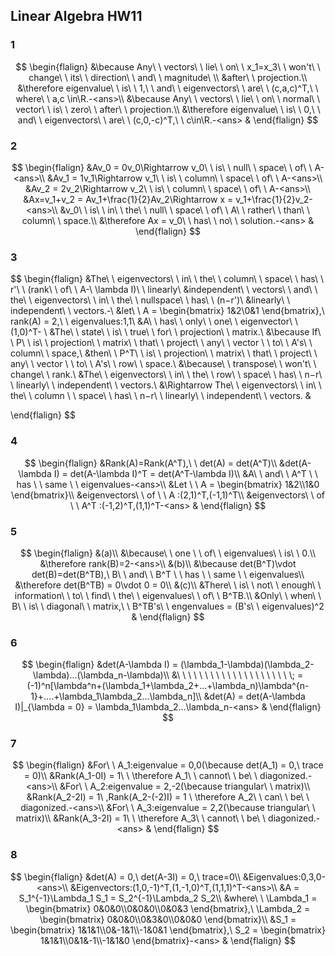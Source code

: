 

## Linear Algebra HW11

### 1

$$
\begin{flalign}
&\because Any\ \ vectors\ \ lie\ \ on\ \ x_1=x_3\ \ won't\ \ change\ \ its\ \ direction\ \ and\ \ magnitude\ \\
&after\ \ projection.\\
&\therefore eigenvalue\ \ is\ \ 1,\ \ and\ \ eigenvectors\ \ are\ \ (c,a,c)^T,\ \ where\ \ a,c \in\R.-<ans>\\
&\because Any\ \ vectors\ \ lie\ \ on\ \ normal\ \ vector\ \ is\ \ zero\ \ after\ \ projection.\\
&\therefore eigenvalue\ \ is\ \ 0,\ \ and\ \ eigenvectors\ \ are\ \ (c,0,-c)^T,\ \ c\in\R.-<ans>
&
\end{flalign}
$$

### 2

$$
\begin{flalign}
&Av_0 = 0v_0\Rightarrow v_0\ \ is\ \ null\ \ space\ \ of\ \ A-<ans>\\
&Av_1 = 1v_1\Rightarrow v_1\ \ is\ \ column\ \ space\ \ of\ \ A-<ans>\\
&Av_2 = 2v_2\Rightarrow v_2\ \ is\ \ column\ \ space\ \ of\ \ A-<ans>\\
&Ax=v_1+v_2 = Av_1+\frac{1}{2}Av_2\Rightarrow x = v_1+\frac{1}{2}v_2-<ans>\\
&v_0\ \ is\ \ in\ \ the\ \ null\ \ space\ \ of\ \ A\ \ rather\ \ than\ \ column\ \ space.\\
&\therefore Ax = v_0\ \ has\ \ no\ \ solution.-<ans>
&
\end{flalign}
$$

### 3

$$
\begin{flalign}
&The\ \ eigenvectors\ \ in\ \ the\ \ column\ \ space\ \ has\ \ r'\ \ (rank\ \ of\ \ A-\ \lambda I)\ \ linearly\\
&independent\ \ vectors\ \ and\ \ the\ \ eigenvectors\ \ in\ \ the\ \ nullspace\ \ has\ \ (n−r')\\
&linearly\ \ independent\ \ vectors.-<ans>\\
&let\ \ A = \begin{bmatrix}
1&2\\0&1
\end{bmatrix},\ rank(A) = 2,\ \ eigenvalues:1,1\\
&A\ \ has\ \ only\ \ one\ \ eigenvector\ \ (1,0)^T-<ans> \\
&The\ \ state\ \ is\ \ true\ \ for\ \ projection\ \ matrix.\\
&\because If\ \  P\ \ is\ \ projection\ \ matrix\ \  that\ \ project\ \ any\ \ vector \ \ to\ \  A's\ \ column\ \ space,\\
&then\ \ P^T\ \  is\ \ projection\ \ matrix\ \  that\ \ project\ \ any\ \ vector \ \ to\ \  A's\ \ row\ \ space.\\
&\because\ \ transpose\ \ won't\ \ change\ \ rank.\\
&The\ \ eigenvectors\ \ in\ \ the\ \ row\ \ space\ \ has\ \ n−r\ \ linearly\ \ independent\ \ vectors.\\
&\Rightarrow The\ \ eigenvectors\ \ in\ \ the\ \ column \ \ space\ \ has\ \ n−r\ \ linearly\ \ independent\ \ vectors.<ans>
&

\end{flalign}
$$

### 4

$$
\begin{flalign}
&Rank(A)=Rank(A^T),\ \ det(A) = det(A^T)\\
&det(A-\lambda I) = det(A-\lambda I)^T = det(A^T-\lambda I)\\
&A\ \ and\ \ A^T \ \ has \ \ same \ \ eigenvalues-<ans>\\
&Let \ \ A = \begin{bmatrix}
1&2\\1&0
\end{bmatrix}\\
&eigenvectors\ \ of \ \ A :(2,1)^T,(-1,1)^T\\
&eigenvectors\ \ of \ \ A^T :(-1,2)^T,(1,1)^T-<ans>
&
\end{flalign}
$$

### 5

$$
\begin{flalign}
&(a)\\
&\because\ \ one \ \ of\ \ eigenvalues\ \ is\ \ 0.\\
&\therefore rank(B)=2-<ans>\\
&(b)\\
&\because det(B^T)\vdot det(B)=det(B^TB),\ B\ \ and\ \ B^T \ \ has \ \ same \ \ eigenvalues\\
&\therefore det(B^TB) = 0\vdot 0 = 0\\
&(c)\\
&There\ \ is\ \  not\ \  enough\ \  information\ \  to\ \  find\ \  the\ \  eigenvalues\ \  of\ \  B^TB.\\
&Only\ \ when\ \  B\ \ is\ \ diagonal\ \ matrix,\ \ B^TB's\ \ engenvalues = (B's\ \ eigenvalues)^2
&
\end{flalign}
$$

### 6

$$
\begin{flalign}
&det(A-\lambda I) = (\lambda_1-\lambda)(\lambda_2-\lambda)...(\lambda_n-\lambda)\\
&\ \ \ \ \ \ \ \ \ \ \ \ \ \ \ \ \ \ \ \ \; =(-1)^n[\lambda^n+(\lambda_1+\lambda_2+...+\lambda_n)\lambda^{n-1}+....+\lambda_1\lambda_2...\lambda_n]\\
&det(A) = det(A-\lambda I)|_{\lambda = 0} = \lambda_1\lambda_2...\lambda_n-<ans>
&
\end{flalign}
$$

### 7

$$
\begin{flalign}
&For\ \  A_1:eigenvalue = 0,0(\because det(A_1) = 0,\ trace = 0)\\
&Rank(A_1-0I) = 1\ \ \therefore A_1\ \  cannot\ \  be\ \ diagonized.-<ans>\\
&For\ \  A_2:eigenvalue = 2,-2(\because triangular\ \  matrix)\\
&Rank(A_2-2I) = 1\ ,Rank(A_2-(-2)I) = 1 \ \therefore A_2\ \  can\ \  be\ \ diagonized.-<ans>\\
&For\ \  A_3:eigenvalue = 2,2(\because triangular\ \  matrix)\\
&Rank(A_3-2I) = 1\ \ \therefore A_3\ \  cannot\ \  be\ \ diagonized.-<ans>
&
\end{flalign}
$$

### 8

$$
\begin{flalign}
&det(A) = 0,\ det(A-3I) = 0,\ trace=0\\
&Eigenvalues:0,3,0-<ans>\\
&Eigenvectors:(1,0,-1)^T,(1,-1,0)^T,(1,1,1)^T-<ans>\\
&A = S_1^{-1}\Lambda_1 S_1 = S_2^{-1}\Lambda_2 S_2\\
&where\ \ \Lambda_1 = \begin{bmatrix}
0&0&0\\0&0&0\\0&0&3
\end{bmatrix},\ 
\Lambda_2 = \begin{bmatrix}
0&0&0\\0&3&0\\0&0&0
\end{bmatrix}\\
&S_1 = \begin{bmatrix}
1&1&1\\0&-1&1\\-1&0&1
\end{bmatrix},\ S_2 = \begin{bmatrix}
1&1&1\\0&1&-1\\-1&1&0
\end{bmatrix}-<ans>
&
\end{flalign}
$$

